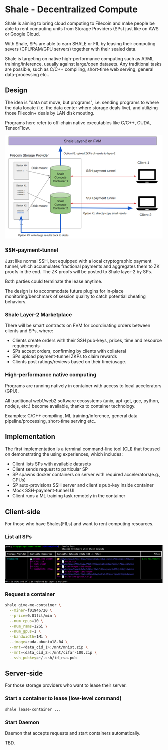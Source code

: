 # Shale - Decentralized Compute

Shale is aiming to bring cloud computing to Filecoin and make people be able to rent computing units from Storage Providers (SPs) just like on AWS or Google Cloud.

With Shale, SPs are able to earn SHALE or FIL by leasing their computing severs (CPU/RAM/GPU servers) together with their sealed data.

Shale is targeting on native high-performance computing such as AI/ML training/inference, usually against large/open datasets. Any traditional tasks are possible, such as C/C++ compiling, short-time web serving, general data-processing etc..

## Design

The idea is "data not move, but programs", i.e. sending programs to where the data locate (i.e. the data center where storage deals live), and utilizing those Filecoin+ deals by LAN disk mouting.

Programs here refer to off-chain native executables like C/C++, CUDA, TensorFlow.

![architecture](doc/shale_architecture.png)

### SSH-payment-tunnel

Just like normal SSH, but equipped with a local cryptographic payment tunnel, which accumulates fractional payments and aggregates them to ZK proofs in the end.
The ZK proofs will be posted to Shale layer-2 by SPs.

Both parties could terminate the lease anytime.

The design is to accommodate future plugins for in-place monitoring/benchmark of session quality to catch potential cheating behaviors.

### Shale Layer-2 Marketplace

There will be smart contracts on FVM for coordinating orders between clients and SPs, where:

* Clients create orders with their SSH pub-keys, prices, time and resource requirements
* SPs accept orders, confirming by clients with collateral
* SPs upload payment-tunnel ZKPs to claim rewards
* Clients post ratings/reviews based on their time/usage.

### High-performance native computing

Programs are running natively in container with access to local accelerators (GPU).

All traditional web1/web2 software ecosystems (unix, apt-get, gcc, python, nodejs, etc.) become available, thanks to container technology.

Examples: C/C++ compiling, ML training/inference, general data pipeline/processing, short-time serving etc.. 

## Implementation

The first implementation is a terminal command-line tool (CLI) that focused on demonstrating the using experiences, which includes:

* Client lists SPs with available datasets 
* Client sends request to particular SP
* SP spawns docker containers on server with required accelerators(e.g., GPUs)
* SP auto-provisions SSH server and client's pub-key inside container
* Mock SSH-payment-tunnel UI
* Client runs a ML training task remotely in the container

## Client-side

For those who have Shales(FILs) and want to rent computing resources.

### List all SPs

![screenshot_1](doc/screenshot_1.png)

### Request a container
```bash
shale give-me-container \
  --miner=f01946720 \
  --price=0.01fil/min \
  --num_cpus=10 \
  --num_rams=12Gi \
  --num_gpus=1 \
  --bandwidth=1Mi \
  --image=cuda-ubuntu18.04 \
  --mnt=<data_cid_1>:/mnt/mnist.zip \
  --mnt=<data_cid_2>:/mnt/cifar-100.zip \
  --ssh_pubkey=~/.ssh/id_rsa.pub
```

## Server-side

For those storage providers who want to lease their server.

### Start a container to lease (low-level command)

```bash
shale lease-container ...
```

### Start Daemon

Daemon that accepts requests and start containers automatically.

TBD.
